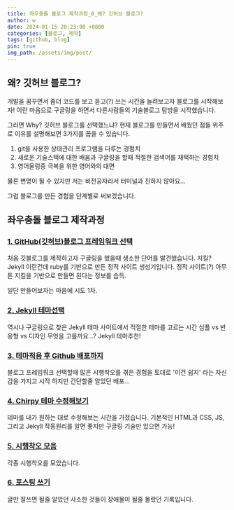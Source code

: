 ```yaml
---
title: 좌우충돌 블로그 제작과정_0_왜? 깃허브 블로그?
author: w
date: 2024-01-15 20:23:00 +0800
categories: [블로그, 제작]
tags: [github, blog]
pin: true
img_path: /assets/img/post/
---
```


## 왜? 깃허브 블로그?

개발을 꿈꾸면서 좀더 코드를 보고 듣고(?) 쓰는 시간을 늘려보고자 블로그를 시작해보자!
이런 마음으로 구글링을 하면서 다른사람들의 기술블로그 탐방을 시작했습니다.

그러면 Why? 깃허브 블로그를 선택했느냐?
현재 블로그를 만들면서 배웠던 점들 위주로 이유를 설명해보면 3가지를 꼽을 수 있습니다.

1. git을 사용한 상태관리 프로그램을 다루는 경험치
2. 새로운 기술스택에 대한 배움과 구글링을 할때 적절한 검색어를 채택하는 경험치
3. 영어울렁증 극복을 위한 영어와의 대면

물론 변명이 될 수 있지만 저는 비전공자라서 터미널과 친하지 않아요...

그럼 블로그를 만든 경험을 단계별로 써보겠습니다.

## 좌우충돌 블로그 제작과정

### [1. GitHub(깃허브)블로그 프레임워크 선택](/posts/좌우충돌-블로그-제작과정_1/)

처음 깃블로그를 제작하고자 구글링을 했을때 생소한 단어를 발견했습니다.
지킬? Jekyll 이란건데 ruby를 기반으로 만든 정적 사이트 생성기입니다.
정적 사이트(?) 아무튼 지킬을 기반으로 만들면 된다는 정보를 습득.

일단 만들어보자는 마음에 시도 1차.

### [2. Jekyll 테마선택](/posts/좌우충돌-블로그-제작과정_2/)

역시나 구글링으로 찾은 Jekyll 테마 사이트에서 적절한 테마를 고르는 시간
심플 vs 반응형 vs 디자인
무엇을 고를까요...? Jekyll 테마추천!

### [3. 테마적용 후 Github 배포까지](/posts/좌우충돌-블로그-제작과정_3/)

블로그 프레임워크 선택할때 많은 시행착오를 겪은 경험을 토대로
'이건 쉽지' 라는 자신감을 가지고 시작
하지만 간단할줄 알았던 배포...

### [4. Chirpy 테마 수정해보기](/posts/좌우충돌-블로그-제작과정_4/)

테마를 내가 원하는 대로 수정해보는 시간을 가졌습니다.
기본적인 HTML과 CSS, JS, 그리고 Jekyll 작동원리를 알면 좋지만
구글링 기술만 있으면 가능!

### [5. 시행착오 모음](/posts/좌우충돌-블로그-제작과정_5/)

각종 시행착오를 모았습니다.

### [6. 포스팅 쓰기](/posts/좌우충돌-블로그-제작과정_6/)

글만 잘쓰면 될줄 알았던 사소한 것들이 장애물이 될줄 몰랐던 기록입니다.
